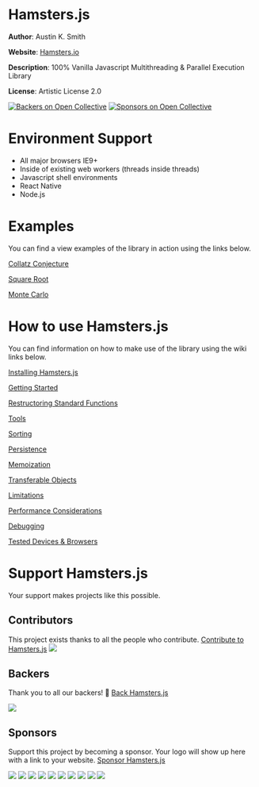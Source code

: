 # Hamsters.js

**Author**: Austin K. Smith

**Website**: [Hamsters.io](http://www.hamsters.io)

**Description**: 100% Vanilla Javascript Multithreading & Parallel Execution Library

**License**: Artistic License 2.0

[![Backers on Open Collective](https://opencollective.com/hamstersjs/backers/badge.svg)](#backers) [![Sponsors on Open Collective](https://opencollective.com/hamstersjs/sponsors/badge.svg)](#sponsors)

# Environment Support

* All major browsers IE9+
* Inside of existing web workers (threads inside threads)
* Javascript shell environments
* React Native
* Node.js

# Examples

You can find a view examples of the library in action using the links below.

[Collatz Conjecture](https://www.hamsters.io/examples/collatzconjecture)

[Square Root](https://www.hamsters.io/examples/squareroot)

[Monte Carlo](https://www.hamsters.io/examples/montecarlo)


# How to use Hamsters.js

You can find information on how to make use of the library using the wiki links below.

[Installing Hamsters.js](https://www.hamsters.io/wiki#installing-hamsters)

[Getting Started](https://www.hamsters.io/wiki#getting-started)

[Restructoring Standard Functions](https://www.hamsters.io/wiki#restructuring-standard-functions)

[Tools](https://www.hamsters.io/wiki#tools)

[Sorting](https://www.hamsters.io/wiki#sorting)

[Persistence](https://www.hamsters.io/wiki#persistence)

[Memoization](https://www.hamsters.io/wiki#memoization)

[Transferable  Objects](https://www.hamsters.io/wiki#transferable-objects)

[Limitations](https://www.hamsters.io/wiki#limitations)

[Performance Considerations](https://www.hamsters.io/wiki#performance-considerations)

[Debugging](https://www.hamsters.io/wiki#debugging)

[Tested Devices & Browsers](https://www.hamsters.io/wiki#tested-devices-amp-browsers)


# Support Hamsters.js

Your support makes projects like this possible.

## Contributors

This project exists thanks to all the people who contribute. [Contribute to Hamsters.js](CONTRIBUTING.md)
<a href="graphs/contributors"><img src="https://opencollective.com/hamstersjs/contributors.svg?width=890" /></a>


## Backers

Thank you to all our backers! 🙏 [Back Hamsters.js](https://opencollective.com/hamstersjs#backer)

<a href="https://opencollective.com/hamstersjs#backers" target="_blank"><img src="https://opencollective.com/hamstersjs/backers.svg?width=890"></a>


## Sponsors

Support this project by becoming a sponsor. Your logo will show up here with a link to your website. [Sponsor Hamsters.js](https://opencollective.com/hamstersjs#sponsor)

<a href="https://opencollective.com/hamstersjs/sponsor/0/website" target="_blank"><img src="https://opencollective.com/hamstersjs/sponsor/0/avatar.svg"></a>
<a href="https://opencollective.com/hamstersjs/sponsor/1/website" target="_blank"><img src="https://opencollective.com/hamstersjs/sponsor/1/avatar.svg"></a>
<a href="https://opencollective.com/hamstersjs/sponsor/2/website" target="_blank"><img src="https://opencollective.com/hamstersjs/sponsor/2/avatar.svg"></a>
<a href="https://opencollective.com/hamstersjs/sponsor/3/website" target="_blank"><img src="https://opencollective.com/hamstersjs/sponsor/3/avatar.svg"></a>
<a href="https://opencollective.com/hamstersjs/sponsor/4/website" target="_blank"><img src="https://opencollective.com/hamstersjs/sponsor/4/avatar.svg"></a>
<a href="https://opencollective.com/hamstersjs/sponsor/5/website" target="_blank"><img src="https://opencollective.com/hamstersjs/sponsor/5/avatar.svg"></a>
<a href="https://opencollective.com/hamstersjs/sponsor/6/website" target="_blank"><img src="https://opencollective.com/hamstersjs/sponsor/6/avatar.svg"></a>
<a href="https://opencollective.com/hamstersjs/sponsor/7/website" target="_blank"><img src="https://opencollective.com/hamstersjs/sponsor/7/avatar.svg"></a>
<a href="https://opencollective.com/hamstersjs/sponsor/8/website" target="_blank"><img src="https://opencollective.com/hamstersjs/sponsor/8/avatar.svg"></a>
<a href="https://opencollective.com/hamstersjs/sponsor/9/website" target="_blank"><img src="https://opencollective.com/hamstersjs/sponsor/9/avatar.svg"></a>
